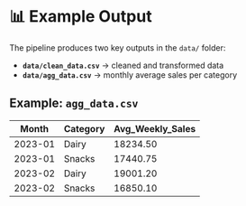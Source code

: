 # 📊 Example Output

The pipeline produces two key outputs in the `data/` folder:

- **`data/clean_data.csv`** -> cleaned and transformed data
- **`data/agg_data.csv`** -> monthly average sales per category

## Example: `agg_data.csv`

| Month   | Category | Avg_Weekly_Sales |
| ------- | -------- | ---------------- |
| 2023-01 | Dairy    | 18234.50         |
| 2023-01 | Snacks   | 17440.75         |
| 2023-02 | Dairy    | 19001.20         |
| 2023-02 | Snacks   | 16850.10         |
